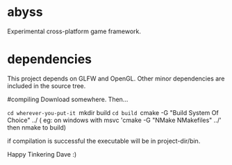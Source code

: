 # abyss
Experimental cross-platform game framework.

# dependencies
This project depends on GLFW and OpenGL. Other minor dependencies
are included in the source tree.

#compiling
Download somewhere. Then...

`cd wherever-you-put-it
`mkdir build
`cd build
`cmake -G "Build System Of Choice" ../
( eg: on windows with msvc 'cmake -G "NMake NMakefiles" ../' then nmake to build)

if compilation is successful the executable will be in project-dir/bin.

Happy Tinkering
Dave :)